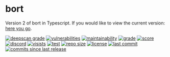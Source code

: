 # bort
Version 2 of bort in Typescript. If you would like to view the current version: [here you go](https://github.com/MatievisTheKat/bort/tree/master).

[![deepscan grade](https://deepscan.io/api/teams/10306/projects/13030/branches/212991/badge/grade.svg)](https://deepscan.io/dashboard#view=project&tid=10306&pid=13030&bid=212991)
[![vulnerabilities](https://snyk.io/test/github/MatievisTheKat/bort/badge.svg?targetFile=package.json)](https://snyk.io/test/github/MatievisTheKat/bort?targetFile=package.json)
[![maintainability](https://api.codeclimate.com/v1/badges/ee41309468df0c25cec4/maintainability)](https://codeclimate.com/github/MatievisTheKat/bort/maintainability)
[![grade](https://www.code-inspector.com/project/12775/status/svg)](https://www.code-inspector.com/project/12775/status)
[![score](https://www.code-inspector.com/project/12775/score/svg)](https://www.code-inspector.com/project/12775/score)
[![discord](https://img.shields.io/discord/673605613456195584)](https://discord.gg/t65hRpd)
[![visists](https://badges.pufler.dev/visits/MatievisTheKat/bort)](https://badges.pufler.dev/visits/MatievisTheKat/bort)
[![test](https://github.com/MatievisTheKat/bort/workflows/test/badge.svg?branch=v2)](https://github.com/MatievisTheKat/bort/actions?query=workflow%3Atest&branch=v2)
[![repo size](https://img.shields.io/github/repo-size/matievisthekat/bort)](https://shields.io)
[![license](https://img.shields.io/github/license/MatievisTheKat/bort)](https://shields.io)
[![last commit](https://img.shields.io/github/last-commit/MatievisTheKat/bort/v2)](https://shields.io)
[![commits since last release](https://img.shields.io/github/commits-since/MatievisTheKat/bort/latest/v2)](https://shields.io)
